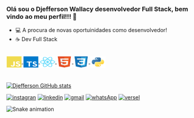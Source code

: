 ### Olá sou o Djefferson Wallacy desenvolvedor Full Stack, bem vindo ao meu perfil!!! 👋

- 💻 A procura de novas oportuinidades como desenvolvedor! 
- ☕ Dev Full Stack
<a href="https://github.com/Djefferson99">
<div style="display: inline_block"><br>
  <img align="center" alt="Js" height="30" width="40" src="https://raw.githubusercontent.com/devicons/devicon/master/icons/javascript/javascript-plain.svg">
  <img align="center" alt="Ts" height="30" width="40" src="https://raw.githubusercontent.com/devicons/devicon/master/icons/typescript/typescript-plain.svg">
  <img align="center" alt="React" height="30" width="40" src="https://raw.githubusercontent.com/devicons/devicon/master/icons/react/react-original.svg">
  <img align="center" alt="HTML" height="30" width="40" src="https://raw.githubusercontent.com/devicons/devicon/master/icons/html5/html5-original.svg">
  <img align="center" alt="CSS" height="30" width="40" src="https://raw.githubusercontent.com/devicons/devicon/master/icons/css3/css3-original.svg">
  <img align="center" alt="Python" height="30" width="40" src="https://raw.githubusercontent.com/devicons/devicon/master/icons/python/python-original.svg">
</div>

#

![Djefferson GitHub stats](https://github-readme-stats.vercel.app/api?username=Djefferson99&sh_icons=true&theme=dracula)

[![instagran](https://img.shields.io/badge/Instagram-E4405F?style=for-the-badge&logo=instagram&logoColor=white)](https://www.instagram.com/djeff.wallacy/)
[![linkedin](https://img.shields.io/badge/LinkedIn-0077B5?style=for-the-badge&logo=linkedin&logoColor=white)](https://www.linkedin.com/in/djefferson-wallacy-4660a5246/)
[![gmail](https://img.shields.io/badge/Gmail-D14836?style=for-the-badge&logo=gmail&logoColor=white)](mailto:djeff.walla99@gmail.com)
[![whatsApp](https://img.shields.io/badge/WhatsApp-25D366?style=for-the-badge&logo=whatsapp&logoColor=white)](https://api.whatsapp.com/send?phone=+55+(11)96372-6508&text=Ol%C3%A1%2C%20venho%20por%20meio%20do%20seu%20portf%C3%B3lio%20na%20internet%2C%20gostaria%20de%20conhecer%20melhor%20seus%20servi%C3%A7os)
[![versel](https://img.shields.io/badge/Vercel-000000?style=for-the-badge&logo=vercel&logoColor=white)](https://kenzie-portifolio-2-djefferson99-djefferson99.vercel.app)

![Snake animation](https://starchart.cc/{Djefferson99}/{repo}.svg)
